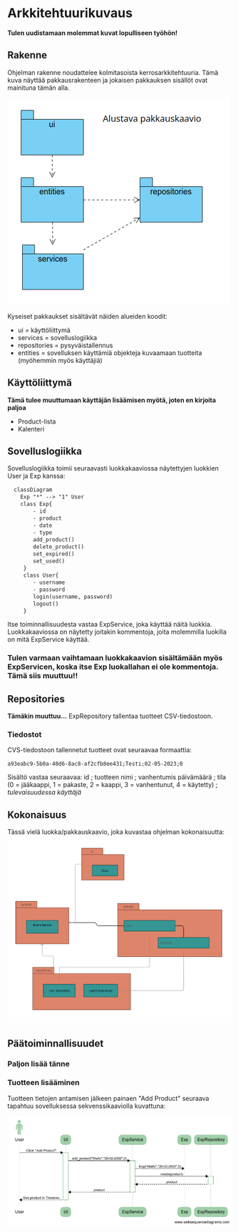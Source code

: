 # Arkkitehtuurikuvaus
**Tulen uudistamaan molemmat kuvat lopulliseen työhön!**
## Rakenne

Ohjelman rakenne noudattelee kolmitasoista kerrosarkkitehtuuria. Tämä kuva näyttää pakkausrakenteen ja jokaisen pakkauksen sisällöt ovat mainituna tämän alla.

![Pakkausrakenne](./kuvat/Exp_alustava_pakkauskaavio.png)

Kyseiset pakkaukset sisältävät näiden alueiden koodit:

- ui = käyttöliittymä
- services = sovelluslogiikka
- repositories = pysyväistallennus
- entities = sovelluksen käyttämiä objekteja kuvaamaan tuotteita (myöhemmin myös käyttäjiä)

## Käyttöliittymä
**Tämä tulee muuttumaan käyttäjän lisäämisen myötä, joten en kirjoita paljoa**
- Product-lista
- Kalenteri

 
## Sovelluslogiikka

Sovelluslogiikka toimii seuraavasti luokkakaaviossa näytettyjen luokkien User ja Exp kanssa:

```mermaid
  classDiagram
    Exp "*" --> "1" User
    class Exp{
        - id
        - product
        - date
        - type
        add_product()
        delete_product()
        set_expired()
        set_used()
     }
     class User{
        - username
        - password
        login(username, password)
        logout()
     }
```

Itse toiminnallisuudesta vastaa ExpService, joka käyttää näitä luokkia. Luokkakaaviossa on näytetty joitakin kommentoja, joita molemmilla luokilla on mitä ExpService käyttää.

### Tulen varmaan vaihtamaan luokkakaavion sisältämään myös ExpServicen, koska itse Exp luokallahan ei ole kommentoja. Tämä siis muuttuu!!

## Repositories
**Tämäkin muuttuu...**
ExpRepository tallentaa tuotteet CSV-tiedostoon.

### Tiedostot

CVS-tiedostoon tallennetut tuotteet ovat seuraavaa formaattia:
```
a93eabc9-5b0a-40d6-8ac8-af2cfb8ee431;Testi;02-05-2023;0 
```
Sisältö vastaa seuraavaa: id ; tuotteen nimi ; vanhentumis päivämäärä ; tila (0 = jääkaappi, 1 = pakaste, 2 = kaappi, 3 = vanhentunut, 4 = käytetty) ; *tulevaisuudessa käyttäjä*

## Kokonaisuus

Tässä vielä luokka/pakkauskaavio, joka kuvastaa ohjelman kokonaisuutta:
![Pakkausrakenne](./kuvat/alustava_paakaavio.png)

## Päätoiminnallisuudet

### Paljon lisää tänne

### Tuotteen lisääminen

Tuotteen tietojen antamisen jälkeen painaen "Add Product" seuraava tapahtuu sovelluksessa sekvenssikaaviolla kuvattuna:

![Tuotteen lisäys](./kuvat/Exp_sekvenssikaavio.png)
